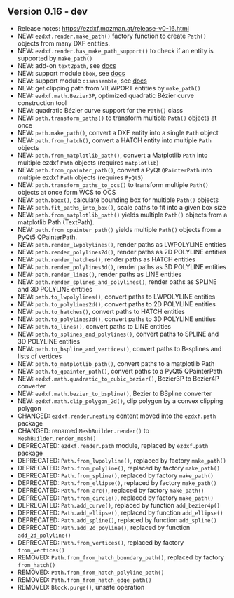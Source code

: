 Version 0.16 - dev
------------------

- Release notes: https://ezdxf.mozman.at/release-v0-16.html
- NEW: `ezdxf.render.make_path()` factory function to create `Path()` objects 
  from many DXF entities.
- NEW: `ezdxf.render.has_make_path_support()` to check if an entity is supported 
  by `make_path()`
- NEW: add-on `text2path`, see [docs](https://ezdxf.mozman.at/docs/addons/text2path.html)
- NEW: support module `bbox`, see [docs](https://ezdxf.mozman.at/docs/bbox.html)
- NEW: support module `disassemble`, see [docs](https://ezdxf.mozman.at/docs/disassemble.html)
- NEW: get clipping path from VIEWPORT entities by `make_path()`
- NEW: `ezdxf.math.Bezier3P`, optimized quadratic Bézier curve construction tool 
- NEW: quadratic Bézier curve support for the `Path()` class 
- NEW: `path.transform_paths()` to transform multiple `Path()` objects at once 
- NEW: `path.make_path()`, convert a DXF entity into a single `Path` object
- NEW: `path.from_hatch()`, convert a HATCH entity into multiple `Path` objects 
- NEW: `path.from_matplotlib_path()`, convert a Matplotlib `Path` into multiple 
  ezdxf `Path` objects (requires `matplotlib`)
- NEW: `path.from_qpainter_path()`, convert a PyQt `QPainterPath` into multiple 
  ezdxf `Path` objects (requires `PyQt5`)
- NEW: `path.transform_paths_to_ocs()` to transform multiple `Path()` objects 
  at once form WCS to OCS  
- NEW: `path.bbox()`, calculate bounding box for multiple `Path()` objects  
- NEW: `path.fit_paths_into_box()`, scale paths to fit into a given box size  
- NEW: `path.from_matplotlib_path()` yields multiple `Path()` objects from a
  matplotlib Path (TextPath).
- NEW: `path.from_qpainter_path()` yields multiple `Path()` objects from a 
  PyQt5 QPainterPath.
- NEW: `path.render_lwpolylines()`, render paths as LWPOLYLINE entities
- NEW: `path.render_polylines2d()`, render paths as 2D POLYLINE entities
- NEW: `path.render_hatches()`, render paths as HATCH entities
- NEW: `path.render_polylines3d()`, render paths as 3D POLYLINE entities
- NEW: `path.render_lines()`, render paths as LINE entities
- NEW: `path.render_splines_and_polylines()`, render paths as SPLINE and 3D POLYLINE entities
- NEW: `path.to_lwpolylines()`, convert paths to LWPOLYLINE entities
- NEW: `path.to_polylines2d()`, convert paths to 2D POLYLINE entities
- NEW: `path.to_hatches()`, convert paths to HATCH entities
- NEW: `path.to_polylines3d()`, convert paths to 3D POLYLINE entities
- NEW: `path.to_lines()`, convert paths to LINE entities
- NEW: `path.to_splines_and_polylines()`, convert paths to SPLINE and 3D POLYLINE entities
- NEW: `path.to_bspline_and_vertices()`, convert paths to B-splines and lists of vertices
- NEW: `path.to_matplotlib_path()`, convert paths to a matplotlib Path
- NEW: `path.to_qpainter_path()`, convert paths to a PyQt5 QPainterPath 
- NEW: `ezdxf.math.quadratic_to_cubic_bezier()`, Bezier3P to Bezier4P converter   
- NEW: `ezdxf.math.bezier_to_bspline()`, Bezier to BSpline converter
- NEW: `ezdxf.math.clip_polygon_2d()`, clip polygon by a convex clipping polygon 
- CHANGED: `ezdxf.render.nesting` content moved into the `ezdxf.path` package
- CHANGED: renamed `MeshBuilder.render()` to `MeshBuilder.render_mesh()`
- DEPRECATED: `ezdxf.render.path` module, replaced by `ezdxf.path` package
- DEPRECATED: `Path.from_lwpolyline()`, replaced by factory `make_path()`
- DEPRECATED: `Path.from_polyline()`, replaced by factory `make_path()`
- DEPRECATED: `Path.from_spline()`, replaced by factory `make_path()`
- DEPRECATED: `Path.from_ellipse()`, replaced by factory `make_path()`
- DEPRECATED: `Path.from_arc()`, replaced by factory `make_path()`
- DEPRECATED: `Path.from_circle()`, replaced by factory `make_path()`
- DEPRECATED: `Path.add_curve()`, replaced by function `add_bezier4p()`
- DEPRECATED: `Path.add_ellipse()`, replaced by function `add_ellipse()`
- DEPRECATED: `Path.add_spline()`, replaced by function `add_spline()`
- DEPRECATED: `Path.add_2d_poyline()`, replaced by function `add_2d_polyline()`
- DEPRECATED: `Path.from_vertices()`, replaced by factory `from_vertices()`
- REMOVED: `Path.from_from_hatch_boundary_path()`, replaced by factory `from_hatch()`
- REMOVED: `Path.from_from_hatch_polyline_path()`
- REMOVED: `Path.from_from_hatch_edge_path()`
- REMOVED: `Block.purge()`, unsafe operation


